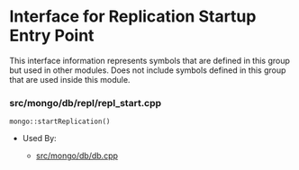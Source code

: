 
# Interface for Replication Startup Entry Point
This interface information represents symbols that are defined in this group but used in other modules.  Does not include symbols defined in this group that are used inside this module.

### src/mongo/db/repl/repl\_start.cpp

<div></div>

    mongo::startReplication()

- Used By:

    - [src/mongo/db/db.cpp](../../../../process\_management/mongos\_and\_mongod\_mains)
